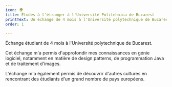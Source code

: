 ```yaml
---
icon: 🌍
title: Études à l'étranger à l'Université Politehnica de Bucarest
printText: Un échange de 4 mois à l'Université polytechnique de Bucarest axé sur le génie logiciel et l'échange culturel avec des étudiants de toute l'Europe.
order: 1

---
```


Échange étudiant de 4 mois à l'Université polytechnique de Bucarest.

Cet échange m'a permis d'approfondir mes connaissances en génie logiciel, notamment en matière de design patterns, de programmation Java et de traitement d'images.

L'échange m'a également permis de découvrir d'autres cultures en rencontrant des étudiants d'un grand nombre de pays européens.